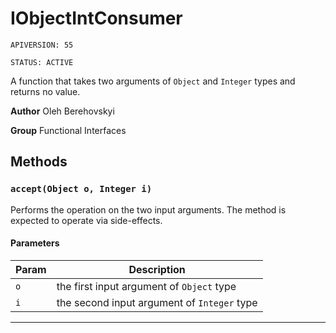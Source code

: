 # IObjectIntConsumer

`APIVERSION: 55`

`STATUS: ACTIVE`

A function that takes two arguments of `Object` and `Integer` types and returns no value.


**Author** Oleh Berehovskyi


**Group** Functional Interfaces

## Methods
### `accept(Object o, Integer i)`

Performs the operation on the two input arguments. The method is expected to operate via side-effects.

#### Parameters
|Param|Description|
|---|---|
|`o`|the first input argument of `Object` type|
|`i`|the second input argument of `Integer` type|

---
